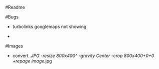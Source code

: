 #Readme

#Bugs

- turbolinks googlemaps not showing

-

#Images

- convert *.JPG -resize 800x400^ -gravity Center -crop 800x400+0+0 +repage image*.jpg
